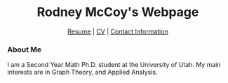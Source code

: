 <h1 align="center"> Rodney McCoy's Webpage</h1>

<div align="center">
  <p> <a href="CV/Resume.pdf">Resume</a> | <a href="CV/CV.pdf">CV</a> | <a href="Images/Calendar.pdf">Contact Information</a> </p>
</div>

<h3 align="left">About Me</h3>
<p>  I am a Second Year Math Ph.D. student at the University of Utah. My main interests are in Graph Theory, and Applied Analysis. </p>

